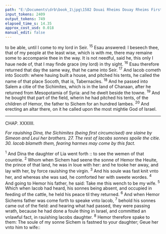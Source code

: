 ```yaml
---
path: "E:\Documents\drb\book_1\jpg\1582 Douai Rheims Douay Rheims First Edition  1 of 3 1609 Old Testament.pdf-128.jpg"
input_tokens: 2409
output_tokens: 749
elapsed_time_s: 14.35
approx_cost_usd: 0.018
manual_edit: false
---
```

to be able, until I come to my lord in Seir. <sup>15</sup> Esau answered: I beseech thee, that of my people at the least wise, which is with me, there may remaine some to accompanie thee in the way. It is not needful, said he, this only I haue nede of, that I may finde grace (my lord) in thy sight. <sup>16</sup> Esau therefore returned that day the same way, that he came into Seir. <sup>17</sup> And Iacob cometh into Socoth: where hauing built a house, and pitched his tents, he called the name of that place Socoth, that is, Tabernacles. <sup>18</sup> And he passed into Salem a citie of the Sichimites, which is in the land of Chanaan, after he returned from Mesopotamia of Syria: and he dwelt beside the towne. <sup>19</sup> And he bought that part of the field, wherin he had pitched his tents, of the children of Hemor, the father to Sichem for an hundred lambes. <sup>20</sup> And erecting an altar there, on it he called upon the most mightie God of Israel.

---

CHAP. XXXIIII.

*For rauishing Dina, the Sichimites (being first circumcised) are slaine by Simeon and Leui her brothers. 27. The rest of Iacobs sonnes spoile the citie. 30. Iacob blameth them, fearing harmes may come by this fact.*

<sup>1</sup> And Dina the daughter of Lia went forth :: to see the wemen of that countrie. <sup>2</sup> Whom when Sichem had seene the sonne of Hemor the Heuite, the prince of that land, he was in loue with her: and he tooke her away, and lay with her, by force rauishing the virgin. <sup>3</sup> And his soule was fast knit vnto her, and whereas she was sad, he comforted her with sweete wordes. <sup>4</sup> And going to Hemor his father, he said: Take me this wench to be my wife. <sup>5</sup> Which when Iacob had heard, his sonnes being absent, and occupied in feeding of the cattle, he held his peace til they returned. <sup>6</sup> And when Hemor Sichems father was come forth to speake vnto Iacob, <sup>7</sup> behold his sonnes came out of the field: and hearing what had passed, they were passing wrath, because he had done a foule thing in Israel, and committed an vnlawful fact, in rauishing Iacobs daughter. <sup>8</sup> Hemor therefore spake to them: The soule of my sonne Sichem is fastned to your daughter; Geue her vnto him to wife::

[^1]: O Dina (saith S. Bernard) what nede was there to see wemen of a strange countrie? Tract. de grad. humiliatis.